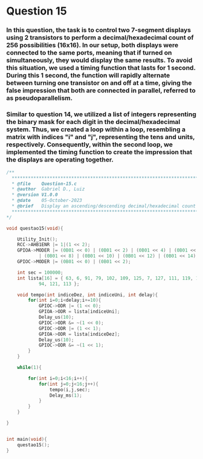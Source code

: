 # Question 15

### In this question, the task is to control two 7-segment displays using 2 transistors to perform a decimal/hexadecimal count of 256 possibilities (16x16). In our setup, both displays were connected to the same ports, meaning that if turned on simultaneously, they would display the same results. To avoid this situation, we used a timing function that lasts for 1 second. During this 1 second, the function will rapidly alternate between turning one transistor on and off at a time, giving the false impression that both are connected in parallel, referred to as pseudoparallelism.

#####
### Similar to question 14, we utilized a list of integers representing the binary mask for each digit in the decimal/hexadecimal system. Thus, we created a loop within a loop, resembling a matrix with indices "i" and "j", representing the tens and units, respectively. Consequently, within the second loop, we implemented the timing function to create the impression that the displays are operating together.

```C
/**
  ***************************************************************************************
  * @file    Question-15.c 
  * @author  Gabriel D., Luiz
  * @version V1.0.0
  * @date    05-October-2023
  * @brief   Display an ascending/descending decimal/hexadecimal count of two digits on two 7-segment displays.
  ***************************************************************************************
*/

void questao15(void){

	Utility_Init();
	RCC->AHB1ENR |= 1|(1 << 2);
	GPIOA->MODER |= (0B01 << 0) | (0B01 << 2) | (0B01 << 4) | (0B01 << 6)
			| (0B01 << 8) | (0B01 << 10) | (0B01 << 12) | (0B01 << 14);
	GPIOC->MODER |= (0B01 << 0) | (0B01 << 2);

	int sec = 100000;
	int lista[16] = { 63, 6, 91, 79, 102, 109, 125, 7, 127, 111, 119, 124, 57,
			94, 121, 113 };

	void tempo(int indiceDez, int indiceUni, int delay){
		for(int i=0;i<delay;i+=10){
			GPIOC->ODR |= (1 << 0);
			GPIOA->ODR = lista[indiceUni];
			Delay_us(10);
			GPIOC->ODR &= ~(1 << 0);
			GPIOC->ODR |= (1 << 1);
			GPIOA->ODR = lista[indiceDez];
			Delay_us(10);
			GPIOC->ODR &= ~(1 << 1);
		}
	}

	while(1){

		for(int i=0;i<16;i++){
			for(int j=0;j<16;j++){
				tempo(i,j,sec);
				Delay_ms(1);
			}
		}
	}

}


int main(void){
    questao15();
}
```
